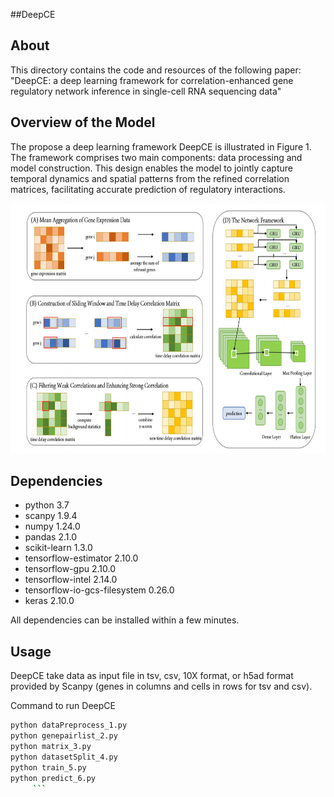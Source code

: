 ##DeepCE

## About
This directory contains the code and resources of the following paper:
"DeepCE: a deep learning framework for correlation-enhanced gene regulatory network inference in single-cell RNA sequencing data"

## Overview of the Model
The propose a deep learning framework DeepCE is illustrated in Figure 1. The framework comprises two main components: data processing and model construction. This design enables the model to jointly capture temporal dynamics and spatial patterns from the refined correlation matrices, facilitating accurate prediction of regulatory interactions.

<p align="center">
<img  src="model.png" width="800" height="400" > 
</p>

## Dependencies 
- python 3.7
- scanpy                        1.9.4
- numpy                         1.24.0
- pandas                        2.1.0
- scikit-learn                  1.3.0
- tensorflow-estimator          2.10.0
- tensorflow-gpu                2.10.0
- tensorflow-intel              2.14.0
- tensorflow-io-gcs-filesystem  0.26.0
- keras                         2.10.0

All dependencies can be installed within a few minutes.

##  Usage
DeepCE take data as input file in tsv, csv, 10X format, or h5ad format provided by Scanpy (genes in columns and cells in rows for tsv and csv).

Command to run DeepCE
```sh
python dataPreprocess_1.py 
python genepairlist_2.py
python matrix_3.py
python datasetSplit_4.py
python train_5.py
python predict_6.py
	 ```


